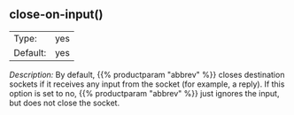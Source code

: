 ---
---
<!-- DISCLAIMER: This file is based on the syslog-ng Open Source Edition documentation https://github.com/balabit/syslog-ng-ose-guides/commit/2f4a52ee61d1ea9ad27cb4f3168b95408fddfdf2 and is used under the terms of The syslog-ng Open Source Edition Documentation License. The file has been modified by Axoflow. -->

## close-on-input()

|          |        |
| -------- | ------ |
| Type:    | yes|no |
| Default: | yes    |

*Description:* By default, {{% productparam "abbrev" %}} closes destination sockets if it receives any input from the socket (for example, a reply). If this option is set to no, {{% productparam "abbrev" %}} just ignores the input, but does not close the socket.

